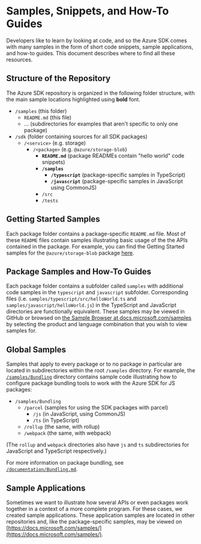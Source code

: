 # Samples, Snippets, and How-To Guides

Developers like to learn by looking at code, and so the Azure SDK comes with many samples in the form of short code snippets, sample applications, and how-to guides. This document describes where to find all these resources.

## Structure of the Repository

The Azure SDK repository is organized in the following folder structure, with the main sample locations highlighted using **bold** font.

- `/samples` (this folder)
  - `README.md` (this file)
  - ... (subdirectories for examples that aren't specific to only one package)
- `/sdk` (folder containing sources for all SDK packages)
  - `/<service>` (e.g. storage)
    - `/<package>` (e.g. `@azure/storage-blob`)
      - **`README.md`** (package READMEs contain "hello world" code snippets)
      - **`/samples`**
        - **`/typescript`** (package-specific samples in TypeScript)
        - **`/javascript`** (package-specific samples in JavaScript using CommonJS)
      - `/src`
      - `/tests`

## Getting Started Samples

Each package folder contains a package-specific `README.md` file. Most of these `README` files contain samples illustrating basic usage of the the APIs contained in the package. For example, you can find the Getting Started samples for the `@azure/storage-blob` package [here](https://github.com/Azure/azure-sdk-for-js/tree/master/sdk/storage/storage-blob#examples).

## Package Samples and How-To Guides

Each package folder contains a subfolder called `samples` with additional code samples in the `typescript` and `javascript` subfolder. Corresponding files (i.e. `samples/typescript/src/helloWorld.ts` and `samples/javascript/helloWorld.js`) in the TypeScript and JavaScript directories are functionally equivalent. These samples may be viewed in GitHub or browsed on [the Sample Browser at docs.microsoft.com/samples](https://docs.microsoft.com/samples/browse/?products=azure&languages=typescript%2Cjavascript) by selecting the product and language combination that you wish to view samples for.

## Global Samples

Samples that apply to every package or to no package in particular are located in subdirectories within the root `/samples` directory. For example, the [`/samples/Bundling`](https://github.com/Azure/azure-sdk-for-js/tree/master/samples/Bundling) directory contains sample code illustrating how to configure package bundling tools to work with the Azure SDK for JS packages:

- `/samples/Bundling`
  - `/parcel` (samples for using the SDK packages with parcel)
    - `/js` (in JavaScript, using CommonJS)
    - `/ts` (in TypeScript)
  - `/rollup` (the same, with rollup)
  - `/webpack` (the same, with webpack)

(The `rollup` and `webpack` directories also have `js` and `ts` subdirectories for JavaScript and TypeScript respectively.)

For more information on package bundling, see [`/documentation/Bundling.md`](https://github.com/Azure/azure-sdk-for-js/blob/master/documentation/Bundling.md).

## Sample Applications

Sometimes we want to illustrate how several APIs or even packages work together in a context of a more complete program. For these cases, we created sample applications. These application samples are located in other repositories and, like the package-specific samples, may be viewed on [https://docs.microsoft.com/samples/](https://docs.microsoft.com/samples/).
